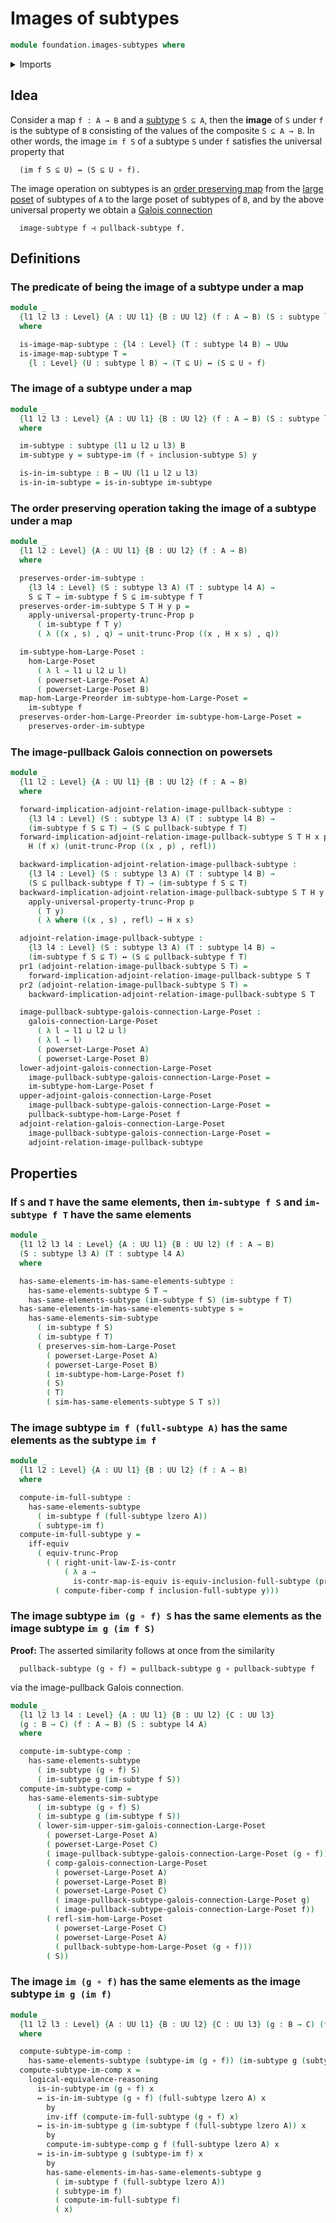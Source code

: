 # Images of subtypes

```agda
module foundation.images-subtypes where
```

<details><summary>Imports</summary>

```agda
open import foundation.dependent-pair-types
open import foundation.full-subtypes
open import foundation.functoriality-propositional-truncation
open import foundation.images
open import foundation.logical-equivalences
open import foundation.powersets
open import foundation.propositional-truncations
open import foundation.pullbacks-subtypes
open import foundation.subtypes
open import foundation.type-arithmetic-dependent-pair-types
open import foundation.universe-levels

open import foundation-core.contractible-maps
open import foundation-core.equivalences
open import foundation-core.fibers-of-maps
open import foundation-core.function-types
open import foundation-core.identity-types

open import order-theory.galois-connections-large-posets
open import order-theory.order-preserving-maps-large-posets
open import order-theory.order-preserving-maps-large-preorders
open import order-theory.similarity-of-order-preserving-maps-large-posets
```

</details>

## Idea

Consider a map `f : A → B` and a [subtype](foundation-core.subtypes.md) `S ⊆ A`,
then the **image** of `S` under `f` is the subtype of `B` consisting of the
values of the composite `S ⊆ A → B`. In other words, the image `im f S` of a
subtype `S` under `f` satisfies the universal property that

```text
  (im f S ⊆ U) ↔ (S ⊆ U ∘ f).
```

The image operation on subtypes is an
[order preserving map](order-theory.order-preserving-maps-large-posets.md) from
the [large poset](order-theory.large-posets.md) of subtypes of `A` to the large
poset of subtypes of `B`, and by the above universal property we obtain a
[Galois connection](order-theory.galois-connections-large-posets.md)

```text
  image-subtype f ⊣ pullback-subtype f.
```

## Definitions

### The predicate of being the image of a subtype under a map

```agda
module _
  {l1 l2 l3 : Level} {A : UU l1} {B : UU l2} (f : A → B) (S : subtype l3 A)
  where

  is-image-map-subtype : {l4 : Level} (T : subtype l4 B) → UUω
  is-image-map-subtype T =
    {l : Level} (U : subtype l B) → (T ⊆ U) ↔ (S ⊆ U ∘ f)
```

### The image of a subtype under a map

```agda
module _
  {l1 l2 l3 : Level} {A : UU l1} {B : UU l2} (f : A → B) (S : subtype l3 A)
  where

  im-subtype : subtype (l1 ⊔ l2 ⊔ l3) B
  im-subtype y = subtype-im (f ∘ inclusion-subtype S) y

  is-in-im-subtype : B → UU (l1 ⊔ l2 ⊔ l3)
  is-in-im-subtype = is-in-subtype im-subtype
```

### The order preserving operation taking the image of a subtype under a map

```agda
module _
  {l1 l2 : Level} {A : UU l1} {B : UU l2} (f : A → B)
  where

  preserves-order-im-subtype :
    {l3 l4 : Level} (S : subtype l3 A) (T : subtype l4 A) →
    S ⊆ T → im-subtype f S ⊆ im-subtype f T
  preserves-order-im-subtype S T H y p =
    apply-universal-property-trunc-Prop p
      ( im-subtype f T y)
      ( λ ((x , s) , q) → unit-trunc-Prop ((x , H x s) , q))

  im-subtype-hom-Large-Poset :
    hom-Large-Poset
      ( λ l → l1 ⊔ l2 ⊔ l)
      ( powerset-Large-Poset A)
      ( powerset-Large-Poset B)
  map-hom-Large-Preorder im-subtype-hom-Large-Poset =
    im-subtype f
  preserves-order-hom-Large-Preorder im-subtype-hom-Large-Poset =
    preserves-order-im-subtype
```

### The image-pullback Galois connection on powersets

```agda
module _
  {l1 l2 : Level} {A : UU l1} {B : UU l2} (f : A → B)
  where

  forward-implication-adjoint-relation-image-pullback-subtype :
    {l3 l4 : Level} (S : subtype l3 A) (T : subtype l4 B) →
    (im-subtype f S ⊆ T) → (S ⊆ pullback-subtype f T)
  forward-implication-adjoint-relation-image-pullback-subtype S T H x p =
    H (f x) (unit-trunc-Prop ((x , p) , refl))

  backward-implication-adjoint-relation-image-pullback-subtype :
    {l3 l4 : Level} (S : subtype l3 A) (T : subtype l4 B) →
    (S ⊆ pullback-subtype f T) → (im-subtype f S ⊆ T)
  backward-implication-adjoint-relation-image-pullback-subtype S T H y p =
    apply-universal-property-trunc-Prop p
      ( T y)
      ( λ where ((x , s) , refl) → H x s)

  adjoint-relation-image-pullback-subtype :
    {l3 l4 : Level} (S : subtype l3 A) (T : subtype l4 B) →
    (im-subtype f S ⊆ T) ↔ (S ⊆ pullback-subtype f T)
  pr1 (adjoint-relation-image-pullback-subtype S T) =
    forward-implication-adjoint-relation-image-pullback-subtype S T
  pr2 (adjoint-relation-image-pullback-subtype S T) =
    backward-implication-adjoint-relation-image-pullback-subtype S T

  image-pullback-subtype-galois-connection-Large-Poset :
    galois-connection-Large-Poset
      ( λ l → l1 ⊔ l2 ⊔ l)
      ( λ l → l)
      ( powerset-Large-Poset A)
      ( powerset-Large-Poset B)
  lower-adjoint-galois-connection-Large-Poset
    image-pullback-subtype-galois-connection-Large-Poset =
    im-subtype-hom-Large-Poset f
  upper-adjoint-galois-connection-Large-Poset
    image-pullback-subtype-galois-connection-Large-Poset =
    pullback-subtype-hom-Large-Poset f
  adjoint-relation-galois-connection-Large-Poset
    image-pullback-subtype-galois-connection-Large-Poset =
    adjoint-relation-image-pullback-subtype
```

## Properties

### If `S` and `T` have the same elements, then `im-subtype f S` and `im-subtype f T` have the same elements

```agda
module _
  {l1 l2 l3 l4 : Level} {A : UU l1} {B : UU l2} (f : A → B)
  (S : subtype l3 A) (T : subtype l4 A)
  where

  has-same-elements-im-has-same-elements-subtype :
    has-same-elements-subtype S T →
    has-same-elements-subtype (im-subtype f S) (im-subtype f T)
  has-same-elements-im-has-same-elements-subtype s =
    has-same-elements-sim-subtype
      ( im-subtype f S)
      ( im-subtype f T)
      ( preserves-sim-hom-Large-Poset
        ( powerset-Large-Poset A)
        ( powerset-Large-Poset B)
        ( im-subtype-hom-Large-Poset f)
        ( S)
        ( T)
        ( sim-has-same-elements-subtype S T s))
```

### The image subtype `im f (full-subtype A)` has the same elements as the subtype `im f`

```agda
module _
  {l1 l2 : Level} {A : UU l1} {B : UU l2} (f : A → B)
  where

  compute-im-full-subtype :
    has-same-elements-subtype
      ( im-subtype f (full-subtype lzero A))
      ( subtype-im f)
  compute-im-full-subtype y =
    iff-equiv
      ( equiv-trunc-Prop
        ( ( right-unit-law-Σ-is-contr
            ( λ a →
              is-contr-map-is-equiv is-equiv-inclusion-full-subtype (pr1 a))) ∘e
          ( compute-fiber-comp f inclusion-full-subtype y)))
```

### The image subtype `im (g ∘ f) S` has the same elements as the image subtype `im g (im f S)`

**Proof:** The asserted similarity follows at once from the similarity

```text
  pullback-subtype (g ∘ f) ≈ pullback-subtype g ∘ pullback-subtype f
```

via the image-pullback Galois connection.

```agda
module _
  {l1 l2 l3 l4 : Level} {A : UU l1} {B : UU l2} {C : UU l3}
  (g : B → C) (f : A → B) (S : subtype l4 A)
  where

  compute-im-subtype-comp :
    has-same-elements-subtype
      ( im-subtype (g ∘ f) S)
      ( im-subtype g (im-subtype f S))
  compute-im-subtype-comp =
    has-same-elements-sim-subtype
      ( im-subtype (g ∘ f) S)
      ( im-subtype g (im-subtype f S))
      ( lower-sim-upper-sim-galois-connection-Large-Poset
        ( powerset-Large-Poset A)
        ( powerset-Large-Poset C)
        ( image-pullback-subtype-galois-connection-Large-Poset (g ∘ f))
        ( comp-galois-connection-Large-Poset
          ( powerset-Large-Poset A)
          ( powerset-Large-Poset B)
          ( powerset-Large-Poset C)
          ( image-pullback-subtype-galois-connection-Large-Poset g)
          ( image-pullback-subtype-galois-connection-Large-Poset f))
        ( refl-sim-hom-Large-Poset
          ( powerset-Large-Poset C)
          ( powerset-Large-Poset A)
          ( pullback-subtype-hom-Large-Poset (g ∘ f)))
        ( S))
```

### The image `im (g ∘ f)` has the same elements as the image subtype `im g (im f)`

```agda
module _
  {l1 l2 l3 : Level} {A : UU l1} {B : UU l2} {C : UU l3} (g : B → C) (f : A → B)
  where

  compute-subtype-im-comp :
    has-same-elements-subtype (subtype-im (g ∘ f)) (im-subtype g (subtype-im f))
  compute-subtype-im-comp x =
    logical-equivalence-reasoning
      is-in-subtype-im (g ∘ f) x
      ↔ is-in-im-subtype (g ∘ f) (full-subtype lzero A) x
        by
        inv-iff (compute-im-full-subtype (g ∘ f) x)
      ↔ is-in-im-subtype g (im-subtype f (full-subtype lzero A)) x
        by
        compute-im-subtype-comp g f (full-subtype lzero A) x
      ↔ is-in-im-subtype g (subtype-im f) x
        by
        has-same-elements-im-has-same-elements-subtype g
          ( im-subtype f (full-subtype lzero A))
          ( subtype-im f)
          ( compute-im-full-subtype f)
          ( x)
```
